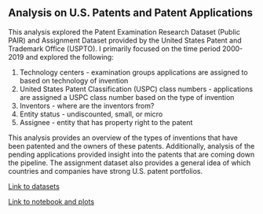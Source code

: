 ## Analysis on U.S. Patents and Patent Applications

This analysis explored the Patent Examination Research Dataset (Public PAIR) and Assignment Dataset provided by the United States Patent and Trademark Office (USPTO). I primarily focused on the time period 2000-2019 and explored the following:

1. Technology centers - examination groups applications are assigned to based on technology of invention
2. United States Patent Classification (USPC) class numbers - applications are assigned a USPC class number based on the type of invention
3. Inventors - where are the inventors from?
4. Entity status - undiscounted, small, or micro
5. Assignee - entity that has property right to the patent

This analysis provides an overview of the types of inventions that have been patented and the owners of these patents. Additionally, analysis of the pending applications provided insight into the patents that are coming down the pipeline. The assignment dataset also provides a general idea of which countries and companies have strong U.S. patent portfolios.

[Link to datasets](https://www.uspto.gov/ip-policy/economic-research/research-datasets)

[Link to notebook and plots](https://ibarahona.github.io/DATS6103-Project-3/USPatentAnalysis.html)
